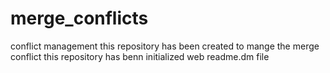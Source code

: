 # merge_conflicts
conflict management
this repository has been created to mange the merge conflict 
this repository has benn initialized web readme.dm file 
